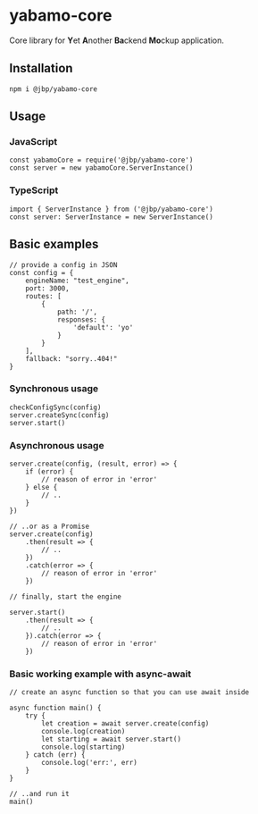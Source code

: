 # yabamo-core

Core library for **Y**et **A**nother **Ba**ckend **Mo**ckup application.


## Installation

```npm i @jbp/yabamo-core```

## Usage

### JavaScript

```
const yabamoCore = require('@jbp/yabamo-core')
const server = new yabamoCore.ServerInstance()
```

### TypeScript

```
import { ServerInstance } from ('@jbp/yabamo-core')
const server: ServerInstance = new ServerInstance()
```
## Basic examples
```
// provide a config in JSON
const config = {
    engineName: "test_engine",
    port: 3000,
    routes: [
        {
            path: '/',
            responses: {
                'default': 'yo'
            }
        }
    ],
    fallback: "sorry..404!"
}
```
### Synchronous usage
```
checkConfigSync(config)
server.createSync(config)
server.start()
```

### Asynchronous usage
```
server.create(config, (result, error) => {
    if (error) {
        // reason of error in 'error'
    } else {
        // ..
    }
})

// ..or as a Promise
server.create(config)
    .then(result => {
        // ..
    })
    .catch(error => {
        // reason of error in 'error'
    })

// finally, start the engine

server.start()
    .then(result => {
        // ..
    }).catch(error => {
        // reason of error in 'error'
    })
```

### Basic working example with async-await
```
// create an async function so that you can use await inside

async function main() {
    try {
        let creation = await server.create(config)
        console.log(creation)
        let starting = await server.start()
        console.log(starting)
    } catch (err) {
        console.log('err:', err)
    }
}

// ..and run it
main()
```